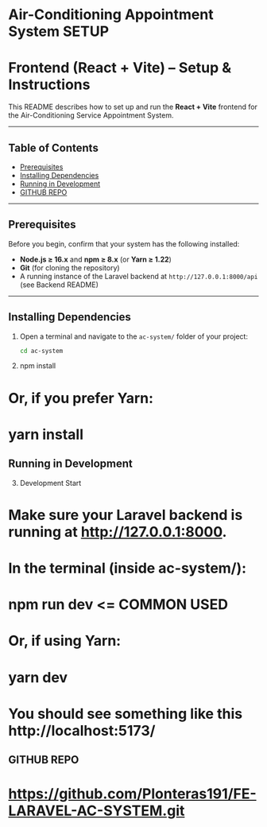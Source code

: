 # Air-Conditioning Appointment System SETUP
# Frontend (React + Vite) – Setup & Instructions

This README describes how to set up and run the **React + Vite** frontend for the Air-Conditioning Service Appointment System.

---

## Table of Contents

- [Prerequisites](#prerequisites)  
- [Installing Dependencies](#installing-dependencies)    
- [Running in Development](#running-in-development)  
- [GITHUB REPO](#GITHUB-REPO)  

---

## Prerequisites

Before you begin, confirm that your system has the following installed:

- **Node.js ≥ 16.x** and **npm ≥ 8.x** (or **Yarn ≥ 1.22**)  
- **Git** (for cloning the repository)  
- A running instance of the Laravel backend at `http://127.0.0.1:8000/api` (see Backend README)

---

## Installing Dependencies

1. Open a terminal and navigate to the `ac-system/` folder of your project:
   ```bash
   cd ac-system

2. npm install
# Or, if you prefer Yarn:
# yarn install

## Running in Development

3. Development Start
# Make sure your Laravel backend is running at http://127.0.0.1:8000.
# In the terminal (inside ac-system/):
# npm run dev <= COMMON USED
# Or, if using Yarn:
# yarn dev
# You should see something like this http://localhost:5173/

## GITHUB REPO
# https://github.com/Plonteras191/FE-LARAVEL-AC-SYSTEM.git

